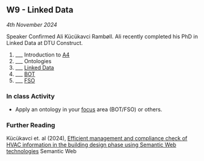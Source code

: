 ## W9 - Linked Data

*4th November 2024*

Speaker Confirmed Ali Kücükavci Rambøll.
Ali recently completed his PhD in Linked Data at DTU Construct.

1. ___ Introduction to [A4](/Assingnments/A4)
1. ___ Ontologies
1. ___ [Linked Data](/Concepts/LinkedData)
1. ___ [BOT](/Concepts/BOT)
2. ___ [FSO](/Concepts/FSO)

### In class Activity
* Apply an ontology in your [focus] area (BOT/FSO) or others.

### Further Reading
Kücükavci et. al (2024), [Efficient management and compliance check of HVAC information in the building design phase using Semantic Web technologies](https://www.researchgate.net/publication/382838849_Efficient_management_and_compliance_check_of_HVAC_information_in_the_building_design_phase_using_Semantic_Web_technologies) Semantic Web

[focus]: /Focus/index
